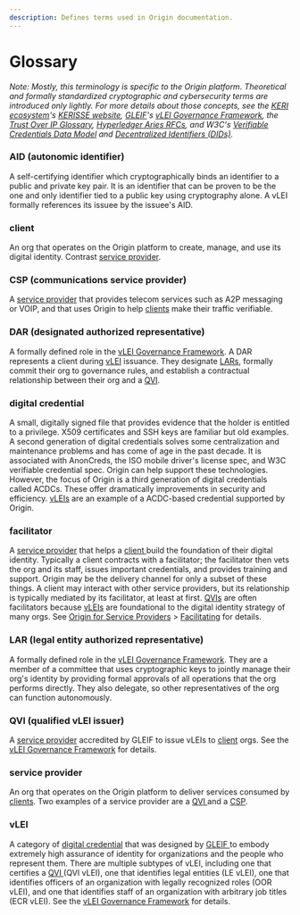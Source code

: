 ```yaml
---
description: Defines terms used in Origin documentation.
---
```


# Glossary

_Note: Mostly, this terminology is specific to the Origin platform. Theoretical and formally standardized cryptographic and cybersecurity terms are introduced only lightly. For more details about those concepts, see the_ [_KERI ecosystem_](https://keri.one)_'s_ [_KERISSE website_](https://kerisse.org)_,_ [_GLEIF_](https://gleif.org)_'s_ [_vLEI Governance Framework_](https://www.gleif.org/en/vlei/introducing-the-vlei-ecosystem-governance-framework)_, the_ [_Trust Over IP Glossary_](https://trustoverip.github.io/toip/glossary)_,_ [_Hyperledger Aries RFCs_](https://github.com/hyperledger/aries-rfcs/blob/main/index.md)_, and W3C's_ [_Verifiable Credentials Data Model_](https://www.w3.org/TR/vc-data-model/) _and_ [_Decentralized Identifiers (DIDs)_](https://www.w3.org/TR/did-core/)_._

### AID (autonomic identifier)

A self-certifying identifier which cryptographically binds an identifier to a public and private key pair. It is an identifier that can be proven to be the one and only identifier tied to a public key using cryptography alone. A vLEI formally references its issuee by the issuee's AID.

### client

An org that operates on the Origin platform to create, manage, and use its digital identity. Contrast [service provider](glossary.md#service-provider).&#x20;

### CSP (communications service provider)

A [service provider](glossary.md#service-provider) that provides telecom services such as A2P messaging or VOIP, and that uses Origin to help [clients](glossary.md#client) make their traffic verifiable.&#x20;

### DAR (designated authorized representative)

A formally defined role in the [vLEI Governance Framework](https://www.gleif.org/en/vlei/introducing-the-vlei-ecosystem-governance-framework). A DAR represents a client during [vLEI](glossary.md#vlei) issuance. They designate [LARs](glossary.md#lar-legal-entity-authorized-representative), formally commit their org to governance rules, and establish a contractual relationship between their org and a [QVI](glossary.md#qvi-qualified-vlei-issuer).

### digital credential

A small, digitally signed file that provides evidence that the holder is entitled to a privilege. X509 certificates and SSH keys are familiar but old examples. A second generation of digital credentials solves some centralization and maintenance problems and has come of age in the past decade. It is associated with AnonCreds, the ISO mobile driver's license spec, and W3C verifiable credential spec. Origin can help support these technologies. However, the focus of Origin is a third generation of digital credentials called ACDCs. These offer dramatically improvements in security and efficiency. [vLEIs](glossary.md#vlei) are an example of a ACDC-based credential supported by Origin.

### facilitator

A [service provider](glossary.md#service-provider) that helps a [client ](glossary.md#client)build the foundation of their digital identity. Typically a client contracts with a facilitator; the facilitator then vets the org and its staff, issues important credentials, and provides training and support. Origin may be the delivery channel for only a subset of these things. A client may interact with other service providers, but its relationship is typically mediated by its facilitator, at least at first. [QVIs](glossary.md#qvi-qualified-vlei-issuer) are often facilitators because [vLEIs](glossary.md#vlei) are foundational to the digital identity strategy of many orgs. See [Origin for Service Providers](origin-platform-documentation/origin-for-service-providers.md) > [Facilitating](origin-platform-documentation/origin-for-service-providers.md#facilitating) for details.

### LAR (legal entity authorized representative)

A formally defined role in the [vLEI Governance Framework](https://www.gleif.org/en/vlei/introducing-the-vlei-ecosystem-governance-framework). They are a member of a committee that uses cryptographic keys to jointly manage their org's identity by providing formal approvals of all operations that the org performs directly. They also delegate, so other representatives of the org can function autonomously.

### QVI (qualified vLEI issuer)

A [service provider](glossary.md#service-provider) accredited by GLEIF to issue vLEIs to [client](glossary.md#client) orgs. See the [vLEI Governance Framework](https://www.gleif.org/en/vlei/introducing-the-vlei-ecosystem-governance-framework) for details.

### service provider

An org that operates on the Origin platform to deliver services consumed by [clients](glossary.md#client). Two examples of a service provider are a [QVI ](glossary.md#qvi-qualified-vlei-issuer)and a [CSP](glossary.md#csp-communications-service-provider).

### vLEI

A category of [digital credential](glossary.md#digital-credential) that was designed by [GLEIF ](https://gleif.org)to embody extremely high assurance of identity for organizations and the people who represent them. There are multiple subtypes of vLEI, including one that certifies a [QVI ](glossary.md#qvi-qualified-vlei-issuer)(QVI vLEI), one that identifies legal entities (LE vLEI), one that identifies officers of an organization with legally recognized roles (OOR vLEI), and one that identifies staff of an organization with arbitrary job titles (ECR vLEI). See the [vLEI Governance Framework](https://www.gleif.org/en/vlei/introducing-the-vlei-ecosystem-governance-framework) for details.
